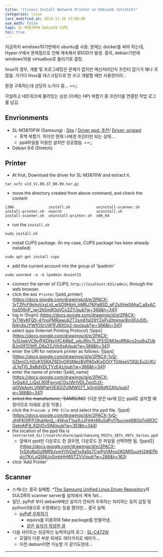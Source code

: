 ```yaml
---
title: "[linux] Install Network Printer on Debian9 (Stretch)"
categories: linux
last_modified_at: 2018-11-18 23:00:00
use_math: false
tags: SL-M3870FW Debian9 CUPS
toc: true
---
```


지금까지 windows10기반에서 ubuntu를 사용.
문제는 docker를 써야 하는데, Hyper-V에서 문제점으로 인해 계속해서 BSOD가 발생. 
결국, debian기반에 windows10을 virtualbox로 돌리기로 결정.

linux의 경우, 개발 및 프로그래밍은 문제가 없지만 메신저라던지 프린터 잡기가 꽤나 귀찮음.
거기다 linux를 데스크탑으로 안 쓰고 개발할 때만 사용한터라... 

환경 구축하는데 상당히 노가다 중...
==;;

각설하고 네트워크에 물려있는 삼성 (이제는 HP) 복합기 중 프린터를 연결한 작업 로그를 남김.

## Envrionments

* SL-M3870FW (Samsung) : [Site](https://www.samsung.com/sec/support/model/SL-M3870FW/) / [Driver ppd: 추천](http://www.openprinting.org/ppd-o-matic.php?driver=Postscript-Samsung&printer=Samsung-M337x_387x_407x&show=0)/ [Driver: origianl](http://org.downloadcenter.samsung.com/downloadfile/ContentsFile.aspx?CDSite=UNI_SEC&CttFileID=6354058&CDCttType=DR&ModelType=N&ModelName=SL-M3870FW&VPath=DR/201512/20151216092311577/uld_V1.00.37_00.99.tar.gz&OriginYN=N)
  * 흑백 복합기. 하지만 현재 나에겐 프린터만 되는 상태...
  * ppd파일을 이용한 설치만 성공했음. ==;;
* Debian 9.6 (Stretch) 


## Printer

* At frist, Download the driver for SL-M3870W and extract it.
```
tar xvfz uld_V1.00.37_00.99.tar.gz
```
* move the directory created from above command, and check the content
```
i386                install.sh            uninstall-scanner.sh
install-printer.sh  noarch                uninstall.sh
install-scanner.sh  uninstall-printer.sh  x86_64
```
* run the `install.sh`
```
sudo install.sh
```

* install CUPS package. (In my case, CUPS package has been already installed)
```
sudo apt-get install cups
```

* add the current account into the group of 'lpadmin'
```
sudo usermod -a -G lpadmin dsaint31
```

* connect the server of CUPS, `http://localhost:631/admin`, through the web browser.
* click the `Add Printer`
![add_printer] (https://docs.google.com/drawings/d/e/2PACX-1vTZPcF9nhoVxsLld_wSO9HbH_hMRJ76PaBSD_qFZsXHe0Aha7_a8xAChqS09nP_jwr2h5m9OpVCo2ZY/pub?w=366&h=341)
* log in
![login] (https://docs.google.com/drawings/d/e/2PACX-1vTWyKFQ5-4YnoPMRawubZT2smEfqI29YZePuDtojmar8mSfJv5l5-N4n3qJYWfOSrUW1FJ8XOn2-tpy/pub?w=366&h=341)
* select ipps (Internet Printing Protocol)
![ipps] (https://docs.google.com/drawings/d/e/2PACX-1vSUwkVC9yfFKDNxVfC4jRbE_wbJRIjc7L2FESDM3esRRAcs2ou6gZUbBJn0lFD3tlfl_G8a22JVb5sA/pub?w=366&h=341)
* enter the URI for network printer as follows:
![ipps] (https://docs.google.com/drawings/d/e/2PACX-1vQ-0ZbmCLH2oK5SRAZ6DlvO6SMezBVPA0xKjxDOjYT0AlxeV13QLEu2cXUJL1gTlG_9sBdVDLTYzE4z/pub?w=366&h=341) 
* enter the name of printer 
![add_name] (https://docs.google.com/drawings/d/e/2PACX-1vQgA3_LiQxL9I0FgvvgC0vJWrIVDLZpoDJX-qjOVeAoH_VN9PaH3E82jZUIMW07T_kGntiSKdftZAfs/pub?w=366&h=341)
* ~~select the manufacturer, 'SAMSUNG'~~ (다운 받은 tar에 있는 ppd로 설치할 예정이므로 아래로 곧장 직행.)
* click the `Provide a PPD File` and select the ppd file.
![ppd] (https://docs.google.com/drawings/d/e/2PACX-1vQ-JHiFKOfFP29ukNnQ_-4WvkT1sa1tJJFiHH4Ru5dPvf7buywd6BGbTx6R3CGetnAIF9_XQVGv5lNl/pub?w=351&h=344)
* the location of the ppd file is `[extracted_dir]/noarch/share/ppd/Samsung_M337x_387x_407x_Series.ppd`
  * 앞에서 ppd만 다운로드 한 경우엔, 다운로드 한 파일을 선택하면 됨.
![ppd2] (https://docs.google.com/drawings/d/e/2PACX-1vSXoRaGz9Mf9JymYj1VOaFty9aSs7CwPg1iMvq2KGMISuutH2AtEPbdci7KrLxQ5NUoSmbHHl65TZVV/pub?w=286&h=163)
* click 'Add Printer'


## Scanner

* 스캐너는 결국 실패함. 
*[The Samsung Unified Linux Driver Repository](https://www.bchemnet.com/suldr/index.html)의 SULDR의 scanner server를 설치에서 계속 fail...
* 일단, pyPdf 부터 debain9에선 설치가 안되어 우회하는 처리하는 등의 삽질 및 python3용으로 수정해보는 등을 했지만... 결국 실패.
  * [pyPdf 우회하기](http://zeroheure.info/how-to-install-odoo-on-latest-debian-ubuntu-without-python-pypdf-dependency/)
     * equivs를 이용하여 fake package를 만들어냄.
     * [같은 유저가 작성한 글](https://github.com/odoo/odoo/issues/17002)
* 다음 사이트는 성공하신 능력자님의 로그 : [SL-C472W](https://www.chungah.kr/sl-c472w_on_linux/)
  * 모델이 다른 부분 외에도 여러가지로 에러가...
  * 이전 debian이면 가능할 거 같기도한데... 
---
